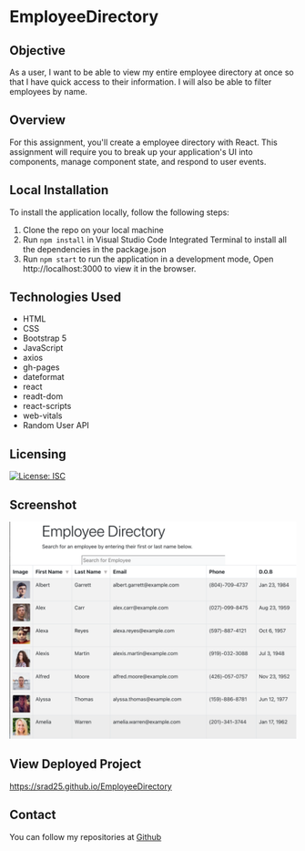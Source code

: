 # EmployeeDirectory

## Objective
As a user, I want to be able to view my entire employee directory at once so that I have quick access to their information. I will also be able to filter employees by name.

## Overview

For this assignment, you'll create a employee directory with React. This assignment will require you to break up your application's UI into components, manage component state, and respond to user events.

## Local Installation
To install the application locally, follow the following steps:
1. Clone the repo on your local machine
2. Run `npm install` in Visual Studio Code Integrated Terminal to install all the dependencies in the package.json
3. Run `npm start` to run the application in a development mode, Open http://localhost:3000 to view it in the browser.

## Technologies Used
* HTML
* CSS
* Bootstrap 5
* JavaScript
* axios
* gh-pages
* dateformat
* react
* readt-dom
* react-scripts
* web-vitals
* Random User API

## Licensing

[![License: ISC](https://img.shields.io/badge/License-ISC-blue.svg)](https://opensource.org/licenses/ISC)



## Screenshot
![homepage](./public/emp1.png)

## View Deployed Project
https://srad25.github.io/EmployeeDirectory


## Contact

You can follow my repositories at [Github](https://www.github.com/srad25)
